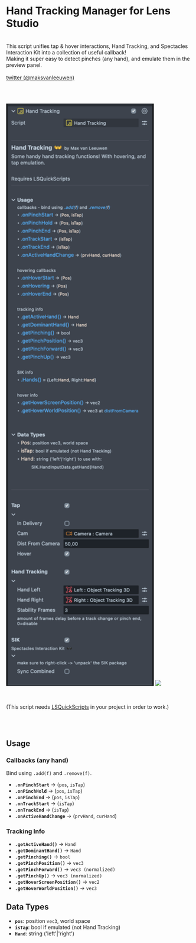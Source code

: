 # Hand Tracking Manager for Lens Studio

<br>This script unifies tap & hover interactions, Hand Tracking, and Spectacles Interaction Kit into a collection of useful callback!
<br>Making it super easy to detect pinches (any hand), and emulate them in the preview panel.
<br>
<br>[twitter (@maksvanleeuwen)](https://twitter.com/maksvanleeuwen)

<br><br>

<p float="left">
  <img src="https://github.com/max-van-leeuwen/SnapLensStudio-CodeSnippets/blob/main/Hand Tracking Setup/Media/inspector.png" width="400" />
  <img src="https://github.com/max-van-leeuwen/SnapLensStudio-CodeSnippets/blob/main/Hand Tracking Setup/Media/preview.gif" width="400" />
</p>

<br>

(This script needs [LSQuickScripts](https://maxvanleeuwen.com/lsquickscripts) in your project in order to work.)

<br><br>

## Usage

### Callbacks (any hand)

Bind using `.add(f)` and `.remove(f)`.

- **`.onPinchStart`** → (`pos`, `isTap`)
- **`.onPinchHold`** → (`pos`, `isTap`)
- **`.onPinchEnd`** → (`pos`, `isTap`)
- **`.onTrackStart`** → (`isTap`)
- **`.onTrackEnd`** → (`isTap`)
- **`.onActiveHandChange`** → (`prvHand`, `curHand`)

### Tracking Info

- **`.getActiveHand()`** → `Hand`
- **`.getDominantHand()`** → `Hand`
- **`.getPinching()`** → `bool`
- **`.getPinchPosition()`** → `vec3`
- **`.getPinchForward()`** → `vec3 (normalized)`
- **`.getPinchUp()`** → `vec3 (normalized)`
- **`.getHoverScreenPosition()`** → `vec2`
- **`.getHoverWorldPosition()`** → `vec3`

## Data Types

- **`pos`**: position `vec3`, world space
- **`isTap`**: bool if emulated (not Hand Tracking)
- **`Hand`**: string ('left'|'right')
